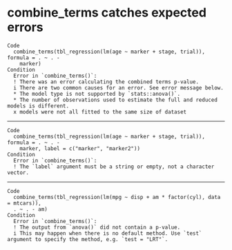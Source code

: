 # combine_terms catches expected errors

    Code
      combine_terms(tbl_regression(lm(age ~ marker + stage, trial)), formula = . ~ . -
        marker)
    Condition
      Error in `combine_terms()`:
      ! There was an error calculating the combined terms p-value.
      i There are two common causes for an error. See error message below.
      * The model type is not supported by `stats::anova()`.
      * The number of observations used to estimate the full and reduced models is different.
      x models were not all fitted to the same size of dataset

---

    Code
      combine_terms(tbl_regression(lm(age ~ marker + stage, trial)), formula = . ~ . -
        marker, label = c("marker", "marker2"))
    Condition
      Error in `combine_terms()`:
      ! The `label` argument must be a string or empty, not a character vector.

---

    Code
      combine_terms(tbl_regression(lm(mpg ~ disp + am * factor(cyl), data = mtcars)),
      . ~ . - am)
    Condition
      Error in `combine_terms()`:
      ! The output from `anova()` did not contain a p-value.
      i This may happen when there is no default method. Use `test` argument to specify the method, e.g. `test = "LRT"`.

